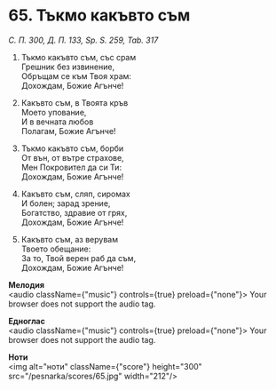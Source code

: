 # 65. Тъкмо какъвто съм

_С. П. 300, Д. П. 133, Sp. S. 259, Tab. 317_

1. Тъкмо какъвто съм, със срам  
Грешник без извинение,  
Обръщам се към Твоя храм:  
Дохождам, Божие Агънче!

2. Какъвто съм, в Твоята кръв  
Моето упование,  
И в вечната любов  
Полагам, Божие Агънче!

3. Тъкмо какъвто съм, борби  
От вън, от вътре страхове,  
Мен Покровител да си Ти:  
Дохождам, Божие Агънче!

4. Какъвто съм, сляп, сиромах  
И болен; зарад зрение,  
Богатство, здравие от грях,  
Дохождам, Божие Агънче!

5. Какъвто съм, аз верувам  
Твоето обещание:  
За то, Твой верен раб да съм,  
Дохождам, Божие Агънче!

**Мелодия**  
<audio className={"music"} controls={true} preload={"none"}>
    <source src="/pesnarka/mp3/65.mp3" type="audio/mpeg"/>
    Your browser does not support the audio tag.
</audio>

**Едноглас**  
<audio className={"music"} controls={true} preload={"none"}>
    <source src="/pesnarka/transp/65.mp3" type="audio/mpeg"/>
    Your browser does not support the audio tag.
</audio>

**Ноти**  
<img alt="ноти" className={"score"} height="300" src="/pesnarka/scores/65.jpg" width="212"/>
